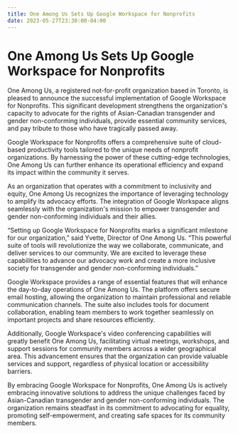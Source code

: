 ```yaml
---
title: One Among Us Sets Up Google Workspace for Nonprofits
date: 2023-05-27T23:30:00-04:00
---
```


# One Among Us Sets Up Google Workspace for Nonprofits

One Among Us, a registered not-for-profit organization based in Toronto, is pleased to announce the successful implementation of Google Workspace for Nonprofits. This significant development strengthens the organization's capacity to advocate for the rights of Asian-Canadian transgender and gender non-conforming individuals, provide essential community services, and pay tribute to those who have tragically passed away.

Google Workspace for Nonprofits offers a comprehensive suite of cloud-based productivity tools tailored to the unique needs of nonprofit organizations. By harnessing the power of these cutting-edge technologies, One Among Us can further enhance its operational efficiency and expand its impact within the community it serves.

As an organization that operates with a commitment to inclusivity and equity, One Among Us recognizes the importance of leveraging technology to amplify its advocacy efforts. The integration of Google Workspace aligns seamlessly with the organization's mission to empower transgender and gender non-conforming individuals and their allies.

“Setting up Google Workspace for Nonprofits marks a significant milestone for our organization,” said Yvette, Director of One Among Us. “This powerful suite of tools will revolutionize the way we collaborate, communicate, and deliver services to our community. We are excited to leverage these capabilities to advance our advocacy work and create a more inclusive society for transgender and gender non-conforming individuals.”

Google Workspace provides a range of essential features that will enhance the day-to-day operations of One Among Us. The platform offers secure email hosting, allowing the organization to maintain professional and reliable communication channels. The suite also includes tools for document collaboration, enabling team members to work together seamlessly on important projects and share resources efficiently.

Additionally, Google Workspace's video conferencing capabilities will greatly benefit One Among Us, facilitating virtual meetings, workshops, and support sessions for community members across a wider geographical area. This advancement ensures that the organization can provide valuable services and support, regardless of physical location or accessibility barriers.

By embracing Google Workspace for Nonprofits, One Among Us is actively embracing innovative solutions to address the unique challenges faced by Asian-Canadian transgender and gender non-conforming individuals. The organization remains steadfast in its commitment to advocating for equality, promoting self-empowerment, and creating safe spaces for its community members.
